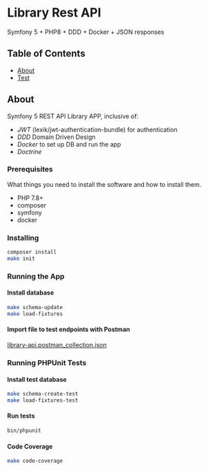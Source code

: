 # Library Rest API

Symfony 5 + PHP8 + DDD + Docker + JSON responses 


## Table of Contents
+ [About](#about)
+ [Test](#test)



## About <a name = "about"></a>
Symfony 5 REST API Library APP, inclusive of:

- *JWT* (lexik/jwt-authentication-bundle) for authentication
- *DDD* Domain Driven Design
- *Docker* to set up DB and run the app
- *Doctrine*

### Prerequisites

What things you need to install the software and how to install them.
- PHP 7.8+
- composer
- symfony
- docker

### Installing

```bash
composer install
make init
```

### Running the App

#### Install database
```bash
make schema-update
make load-fixtures
```

#### Import file to test endpoints with Postman

[library-api.postman_collection.json](docs/postman/library-api.postman_collection.json)

### Running PHPUnit Tests

#### Install test database
```bash
make schema-create-test
make load-fixtures-test
```
#### Run tests
```bash
bin/phpunit
```

#### Code Coverage
```bash
make code-coverage
```